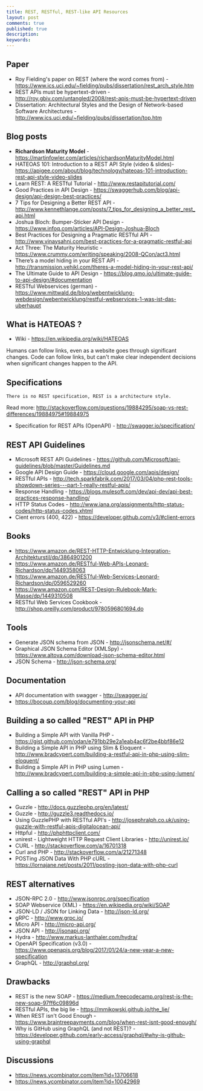 ```yaml
---
title: REST, RESTful, REST-like API Resources
layout: post
comments: true
published: true
description: 
keywords: 
---
```


## Paper
* Roy Fielding's paper on REST (where the word comes from) - https://www.ics.uci.edu/~fielding/pubs/dissertation/rest_arch_style.htm
* REST APIs must be hypertext-driven - http://roy.gbiv.com/untangled/2008/rest-apis-must-be-hypertext-driven
* Dissertation: Architectural Styles and
the Design of Network-based Software Architectures - http://www.ics.uci.edu/~fielding/pubs/dissertation/top.htm

## Blog posts
* **Richardson Maturity Model** - https://martinfowler.com/articles/richardsonMaturityModel.html
* HATEOAS 101: Introduction to a REST API Style (video & slides)- https://apigee.com/about/blog/technology/hateoas-101-introduction-rest-api-style-video-slides
* Learn REST: A RESTful Tutorial - http://www.restapitutorial.com/
* Good Practices in API Design - https://swaggerhub.com/blog/api-design/api-design-best-practices/
* 7 Tips for Designing a Better REST API - http://www.kennethlange.com/posts/7_tips_for_designing_a_better_rest_api.html
* Joshua Bloch: Bumper-Sticker API Design - https://www.infoq.com/articles/API-Design-Joshua-Bloch
* Best Practices for Designing a Pragmatic RESTful API - http://www.vinaysahni.com/best-practices-for-a-pragmatic-restful-api
* Act Three: The Maturity Heuristic - https://www.crummy.com/writing/speaking/2008-QCon/act3.html
* There’s a model hiding in your REST API - http://transmission.vehikl.com/theres-a-model-hiding-in-your-rest-api/
* The Ultimate Guide to API Design - https://blog.qmo.io/ultimate-guide-to-api-design/#documentation
* RESTful Webservices (german) - https://www.mittwald.de/blog/webentwicklung-webdesign/webentwicklung/restful-webservices-1-was-ist-das-uberhaupt

## What is HATEOAS ?

* Wiki - https://en.wikipedia.org/wiki/HATEOAS

Humans can follow links, even as a website goes through significant changes. Code can follow links, but can't make clear independent decisions when significant changes happen to the API.

## Specifications

`There is no REST specification, REST is a architecture style.`

Read more: http://stackoverflow.com/questions/19884295/soap-vs-rest-differences/19884975#19884975

* Specification for REST APIs (OpenAPI) - http://swagger.io/specification/

## REST API Guidelines

* Microsoft REST API Guidelines - https://github.com/Microsoft/api-guidelines/blob/master/Guidelines.md
* Google API Design Guide - https://cloud.google.com/apis/design/
* RESTful APIs - http://tech.sparkfabrik.com/2017/03/04/php-rest-tools-showdown-series---part-1-really-restful-apis/
* Response Handling - https://blogs.mulesoft.com/dev/api-dev/api-best-practices-response-handling/
* HTTP Status Codes - http://www.iana.org/assignments/http-status-codes/http-status-codes.xhtml
* Cient errors (400, 422) - https://developer.github.com/v3/#client-errors

## Books

* https://www.amazon.de/REST-HTTP-Entwicklung-Integration-Architekturstil/dp/3864901200
* https://www.amazon.de/RESTful-Web-APIs-Leonard-Richardson/dp/1449358063
* https://www.amazon.de/RESTful-Web-Services-Leonard-Richardson/dp/0596529260
* https://www.amazon.com/REST-Design-Rulebook-Mark-Masse/dp/1449310508
* RESTful Web Services Cookbook - http://shop.oreilly.com/product/9780596801694.do

## Tools
* Generate JSON schema from JSON - http://jsonschema.net/#/
* Graphical JSON Schema Editor (XMLSpy) - https://www.altova.com/download-json-schema-editor.html
* JSON Schema - http://json-schema.org/

## Documentation
* API documentation with swagger - http://swagger.io/
* https://bocoup.com/blog/documenting-your-api

## Building a so called "REST" API in PHP
* Building a Simple API with Vanilla PHP - https://gist.github.com/odan/e791bb29e2a1eab4ac6f2be4bbf86e12
* Building a Simple API in PHP using Slim & Eloquent - http://www.bradcypert.com/building-a-restful-api-in-php-using-slim-eloquent/
* Building a Simple API in PHP using Lumen - http://www.bradcypert.com/building-a-simple-api-in-php-using-lumen/

## Calling a so called "REST" API in PHP

* Guzzle - http://docs.guzzlephp.org/en/latest/
* Guzzle - http://guzzle3.readthedocs.io/
* Using GuzzlePHP with RESTful API's - http://josephralph.co.uk/using-guzzle-with-restful-apis-digitalocean-api/
* Httpful  - http://phphttpclient.com/
* unirest - Lightweight HTTP Request Client Libraries - http://unirest.io/
* CURL - http://stackoverflow.com/a/16701318
* Curl and PHP - http://stackoverflow.com/a/21271348
* POSTing JSON Data With PHP cURL - https://lornajane.net/posts/2011/posting-json-data-with-php-curl

## REST alternatives

* JSON-RPC 2.0 - http://www.jsonrpc.org/specification
* SOAP Webservice (XML) - https://en.wikipedia.org/wiki/SOAP
* JSON-LD / JSON for Linking Data - http://json-ld.org/
* gRPC - http://www.grpc.io/
* Micro API - http://micro-api.org/
* JSON API - http://jsonapi.org/
* Hydra - http://www.markus-lanthaler.com/hydra/
* OpenAPI Specification (v3.0) - https://www.openapis.org/blog/2017/01/24/a-new-year-a-new-specification
* GraphQL - http://graphql.org/

## Drawbacks
* REST is the new SOAP - https://medium.freecodecamp.org/rest-is-the-new-soap-97ff6c09896d
* RESTful APIs, the big lie - https://mmikowski.github.io/the_lie/
* When REST isn't Good Enough - https://www.braintreepayments.com/blog/when-rest-isnt-good-enough/
* Why is GitHub using GraphQL (and not REST)? - https://developer.github.com/early-access/graphql/#why-is-github-using-graphql

## Discussions
* https://news.ycombinator.com/item?id=13706618
* https://news.ycombinator.com/item?id=10042969